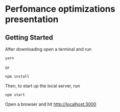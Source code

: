 # Perfomance optimizations presentation


## Getting Started

After downloading open a terminal and run 
```bash
yarn
```
or 
```bash
npm install
```

Then, to start up the local server, run
```bash
npm start
```

Open a browser and hit [http://localhost:3000](http://localhost:3000)
